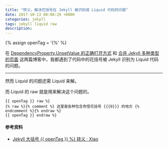 ```yaml
---
title: "转义，解决花括号在 Jekyll 被识别成 Liquid 代码的问题"
date: 2017-10-13 00:08:29 +0800
categories: jekyll
tags: jekyll liquid raw
description: 
---
```


{% assign openTag = '{%' %}

在 [DependencyProperty.UnsetValue 的正确打开方式](/post/xaml/how-to-use-dependencyproperty-unsetvalue.html) 和 [合并 Jekyll 多种类型的页面](/post/jekyll/jekyll-concat.html) 这两篇博客中，我都遇到了代码中的花括号被 Jekyll 识别为 Liquid 代码的问题。

---

然而 Liquid 的问题还需 Liquid 来解。

而 Liquid 的 raw 就是用来解决这个问题的。

```liquid
{{ openTag }} raw %}
{% raw %}{% comment %} 这里是各种包含奇怪花括号 {{{0}}} 的地方 {% endcomment %}{% endraw %}
{{ openTag }} endraw %}
```

#### 参考资料

- [Jekyll 大括号 {{ openTag }} %} 转义 · Xiao](http://xiaohuang.rocks/2016/03/16/b-jekyll/)
